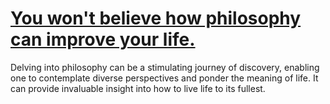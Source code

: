 
# [You won't believe how philosophy can improve your life.](https://www.mindhaste.com/t/philosophy/you-wont-believe-how-philosophy-can-improve-your-life-119)

Delving into philosophy can be a stimulating journey of discovery, enabling one to contemplate diverse perspectives and ponder the meaning of life. It can provide invaluable insight into how to live life to its fullest.
    